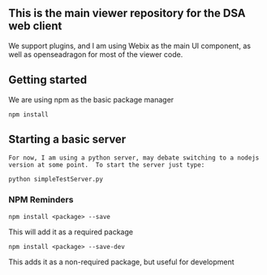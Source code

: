 ## This is the main viewer repository for the DSA web client

We support plugins, and I am using Webix as the main UI component, as well as openseadragon for most of the viewer code.


## Getting started

We are using npm as the basic package manager

    npm install


## Starting a basic server

	For now, I am using a python server, may debate switching to a nodejs version at some point.  To start the server just type:

	python simpleTestServer.py




### NPM Reminders

    npm install <package> --save  

This will add it as a required package

    npm install <package> --save-dev

This adds it as a non-required package, but useful for development